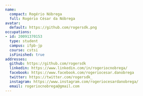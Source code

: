 ```yaml
---
name:
  compact: Rogério Nóbrega
  full: Rogério César da Nóbrega
avatar:
  default: https://github.com/rogersdk.png
occupations:
- id: 20091370153
  type: student
  campus: ifpb-jp
  course: cstsi
  isFinished: true
addresses:
  github: https://github.com/rogersdk
  linkedin: https://www.linkedin.com/in/rogeriocnobrega/
  facebook: https://www.facebook.com/rogeriocesar.danobrega
  twitter: https://twitter.com/rogersdk_
  instagram: https://www.instagram.com/rogeriocesardanobrega/
  email: rogeriocnobrega@gmail.com
---
```

